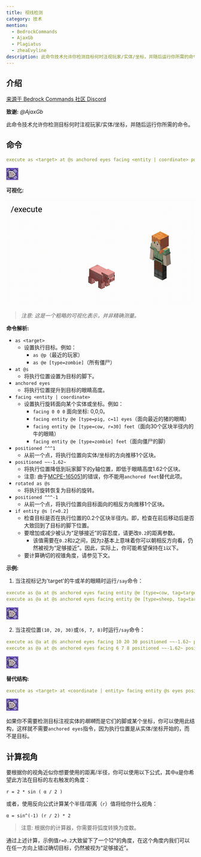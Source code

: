 ```yaml
---
title: 视线检测
category: 技术
mention:
  - BedrockCommands
  - AjaxGb
  - Plagiatus
  - zheaEvyline
description: 此命令技术允许你检测目标何时注视玩家/实体/坐标，并随后运行你所需的命令。
---
```


## 介绍

[来源于 Bedrock Commands 社区 Discord](https://discord.gg/SYstTYx5G5)

**致谢:** *@AjaxGb*

此命令技术允许你检测目标何时注视玩家/实体/坐标，并随后运行你所需的命令。

## 命令

```yaml title="BP/functions/states/player/is_looking_at.mcfunction"
execute as <target> at @s anchored eyes facing <entity | coordinate> positioned ^^^1 positioned ~~-1.62~ rotated as @s positioned ^^^-1 if entity @s [r=0.2] run <command>
```
![一个重复的命令方块](../assets/images/commands/commandBlockChain/1.png)

**可视化:**

![Alex 注视猪的头部](../assets/images/commands/lookDetectionVisualRep.gif)

> *注意: 这是一个粗略的可视化表示，并非精确测量。*

**命令解析:**

- `as <target>`
  - 设置执行目标。例如：
      - `as @p`（最近的玩家）
      - `as @e [type=zombie]`（所有僵尸）
- `at @s`
  - 将执行位置设置为目标的脚下。
- `anchored eyes`
  - 将执行位置提升到目标的眼睛高度。
- `facing <entity | coordinate>`
  - 设置执行旋转面向某个实体或坐标。例如：
      - `facing 0 0 0` 面向坐标: 0,0,0。
      - `facing entity @e [type=pig, c=1] eyes`（面向最近的猪的眼睛）
      - `facing entity @e [type=cow, r=30] feet`（面向30个区块半径内的牛的眼睛）
      - `facing entity @e [type=zombie] feet`（面向僵尸的脚）
- `positioned ^^^1`
  - 从前一个点，将执行位置向实体/坐标的方向推移1个区块。
- `positioned ~~-1.62~`
  - 将执行位置降低到玩家脚下的y轴位置，即低于眼睛高度1.62个区块。
  - 注意: 由于[MCPE-165051](https://bugs.mojang.com/browse/MCPE-165051)的错误，你不能用`anchored feet`替代此项。
- `rotated as @s`
  - 将执行旋转恢复为目标的旋转。
- `positioned ^^^-1`
  - 从前一个点，将执行位置向目标面向的相反方向推移1个区块。
- `if entity @s [r=0.2]`
  - 检查目标是否在执行位置的0.2个区块半径内。即，检查在前后移动后是否大致回到了目标的脚下位置。
  - 要增加或减少被认为“足够接近”的容忍度，请更改`0.2`的距离参数。
      - 该值需要在`0.2`和`2`之间，因为`2`基本上意味着你可以朝相反方向看，仍然被视为“足够接近”。因此，实际上，你可能希望保持在`1`以下。
  - 要计算确切的视锥角度，请参见下文。

**示例:**

1. 当注视标记为'target'的牛或羊的眼睛时运行`/say`命令：

```yaml title="BP/functions/states/player/is_looking_at/target.mcfunction"
execute as @a at @s anchored eyes facing entity @e [type=cow, tag=target] eyes positioned ~~-1.62~ positioned ^^^1 rotated as @s positioned ^^^-1 if entity @s [r=0.2] run say hello cow!
execute as @a at @s anchored eyes facing entity @e [type=sheep, tag=target] eyes positioned ~~-1.62~ positioned ^^^1 rotated as @s positioned ^^^-1 if entity @s [r=0.2] run say hello sheep!
```
![一个重复的命令方块](../assets/images/commands/commandBlockChain/1.png)

2. 当注视位置`(10, 20, 30)`或`(6, 7, 8)`时运行`/say`命令：

```yaml title="BP/functions/states/player/is_looking_at/position.mcfunction"
execute as @a at @s anchored eyes facing 10 20 30 positioned ~~-1.62~ positioned ^^^1 rotated as @s positioned ^^^-1 if entity @s [r=0.2] run say hello block!
execute as @a at @s anchored eyes facing 6 7 8 positioned ~~-1.62~ positioned ^^^1 rotated as @s positioned ^^^-1 if entity @s [r=0.2] run say hello block!
```
![一个重复的命令方块](../assets/images/commands/commandBlockChain/1.png)

**替代结构:**

```yaml title="BP/functions/states/player/is_looking_at.mcfunction"
execute as <target> at <coordinate | entity> facing entity @s eyes positioned as @s positioned ^^^1 rotated as @s positioned ^^^1 if entity @s[r=0.02] run <command>
```
![一个重复的命令方块](../assets/images/commands/commandBlockChain/1.png)

如果你不需要检测目标注视实体的*眼睛*而是它们的脚或某个坐标，你可以使用此结构，这样就不需要`anchored eyes`指令，因为执行位置是从实体/坐标开始的，而不是目标。

## 计算视角

要根据你的视角近似你想要使用的距离/半径，你可以使用以下公式，其中`α`是你希望此方法在目标的左右触发的角度：
```
r = 2 * sin ( α / 2 )
```

或者，使用反向公式计算某个半径/距离（`r`）值将给你什么视角：
```
α = sin^(-1) (r / 2) * 2
```
> 注意: 根据你的计算器，你需要将弧度转换为度数。

通过上述计算，示例值`r=0.2`大致留下了一个12°的角度，在这个角度内我们可以在任一方向上错过确切目标，仍然被视为“足够接近”。